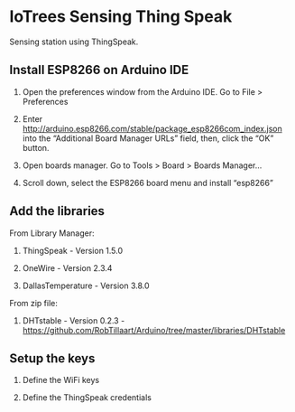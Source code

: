 # IoTrees Sensing Thing Speak

Sensing station using ThingSpeak.

## Install ESP8266 on Arduino IDE

1) Open the preferences window from the Arduino IDE. Go to File > Preferences

2) Enter http://arduino.esp8266.com/stable/package_esp8266com_index.json into the “Additional Board Manager URLs” field, then, click the “OK” button.

3) Open boards manager. Go to Tools > Board > Boards Manager…

4) Scroll down, select the ESP8266 board menu and install “esp8266”

## Add the libraries

From Library Manager:

1) ThingSpeak - Version 1.5.0

2) OneWire - Version 2.3.4

3) DallasTemperature - Version 3.8.0

From zip file:

1) DHTstable - Version 0.2.3 - https://github.com/RobTillaart/Arduino/tree/master/libraries/DHTstable

## Setup the keys

1) Define the WiFi keys

2) Define the ThingSpeak credentials
